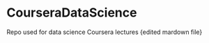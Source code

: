 CourseraDataScience
===================

Repo used for data science Coursera lectures {edited mardown file}
